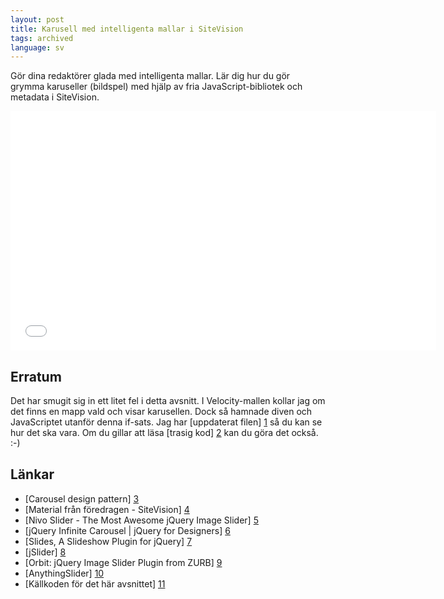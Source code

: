 ```yaml
---
layout: post
title: Karusell med intelligenta mallar i SiteVision
tags: archived
language: sv
---
```


Gör dina redaktörer glada med intelligenta mallar. Lär dig hur du gör grymma karuseller (bildspel) med hjälp av fria JavaScript-bibliotek och metadata i SiteVision.

<div class="video-wrapper"><iframe src="//player.vimeo.com/video/18849293?title=0&amp;byline=0&amp;portrait=0" width="681" height="383" frameborder="0"></iframe></div>

## Erratum

Det har smugit sig in ett litet fel i detta avsnitt. I Velocity-mallen kollar jag om det finns en mapp vald och visar karusellen. Dock så hamnade diven och JavaScriptet utanför denna if-sats. Jag har [uppdaterat filen] [1] så du kan se hur det ska vara. Om du gillar att läsa [trasig kod] [2] kan du göra det också. :-)


## Länkar

* [Carousel design pattern] [3]
* [Material från föredragen - SiteVision] [4]
* [Nivo Slider - The Most Awesome jQuery Image Slider] [5]
* [jQuery Infinite Carousel \| jQuery for Designers] [6]
* [Slides, A Slideshow Plugin for jQuery] [7]
* [jSlider] [8]
* [Orbit: jQuery Image Slider Plugin from ZURB] [9]
* [AnythingSlider] [10]
* [Källkoden för det här avsnittet] [11]

[1]: https://github.com/svendahlstrand/sitevision-episodes/blob/master/002-carousel/velocity.vm
[2]: https://github.com/svendahlstrand/sitevision-episodes/blob/e045f5891af1a94d41512adfa1d1a3f46ea7f598/002-carousel/velocity.vm
[3]: http://ui-patterns.com/patterns/Carousel
[4]: http://web.archive.org/web/20100713182545/http://www.sitevision.se/Aktuellt/SiteVisiondagarna-2010/Material-fran-foredragen.html
[5]: http://nivo.dev7studios.com
[6]: https://code.google.com/p/jquery-infinite-carousel
[7]: http://slidesjs.com/
[8]: https://github.com/egorkhmelev/jslider
[9]: http://www.zurb.com/playground/orbit-jquery-image-slider
[10]: http://css-tricks.github.io/AnythingSlider
[11]: https://github.com/svendahlstrand/sitevision-episodes/tree/master/002-carousel
